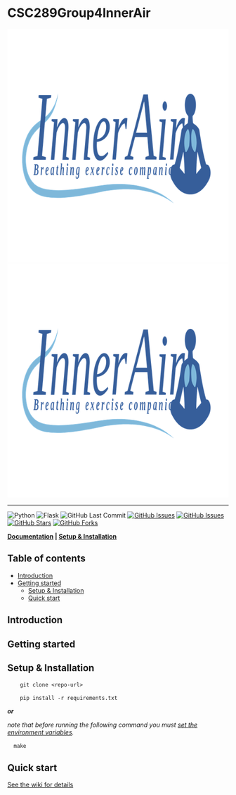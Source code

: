 # CSC289Group4InnerAir

<p>
  <img src="docs/_static/banner-img-inner-air.png#gh-light-mode-only" alt="inner-air" width="1051px" height="531px">
  <img src="docs/_static/banner-img-inner-air-dark-mode.png#gh-dark-mode-only" alt="inner-air" width="1051px" height="531px">
</p>

---
![Python](https://img.shields.io/badge/Python-v3.11-blue.svg?logo=python&longCache=true&logoColor=white&colorB=5e81ac&style=flat-square&colorA=4c566a)
![Flask](https://img.shields.io/badge/Flask-v2.2.2-blue.svg?longCache=true&logo=flask&style=flat-square&logoColor=white&colorB=5e81ac&colorA=4c566a)
![GitHub Last Commit](https://img.shields.io/github/last-commit/google/skia.svg?style=flat-square&colorA=4c566a&colorB=a3be8c&logo=GitHub)
[![GitHub Issues](https://img.shields.io/github/issues/Chriscobaier/CSC289Group4InnerAir.svg?style=flat-square&colorA=4c566a&logo=GitHub&colorB=ebcb8b)](https://github.com/Chriscobaier/CSC289Group4InnerAir/issues)
[![GitHub Issues](https://img.shields.io/github/contributors/Chriscobaier/CSC289Group4InnerAir.svg?style=flat-square&colorA=4c566a&logo=GitHub&colorB=ebcb8b)](https://github.com/Chriscobaier/CSC289Group4InnerAir/graphs/contributors)
[![GitHub Stars](https://img.shields.io/github/stars/Chriscobaier/CSC289Group4InnerAir.svg?style=flat-square&colorA=4c566a&logo=GitHub&colorB=ebcb8b)](https://github.com/Chriscobaier/CSC289Group4InnerAir/stargazers)
[![GitHub Forks](https://img.shields.io/github/forks/Chriscobaier/CSC289Group4InnerAir.svg?style=flat-square&colorA=4c566a&logo=GitHub&colorB=ebcb8b)](https://github.com/Chriscobaier/CSC289Group4InnerAir/network/members)

**[Documentation](#) | [Setup & Installation](#setup--installation)**

## Table of contents
- [Introduction](#introduction)
- [Getting started](#getting-started)
    - [Setup & Installation](#setup--installation)
    - [Quick start](#quick-start)

## Introduction

## Getting started

## Setup & Installation
```commandline
    git clone <repo-url>
```
```commandline
    pip install -r requirements.txt
```
***or***

*note that before running the following command you must [set the environment variables](docs/1.md#set-environment-variables).*
````commandline
  make
````

## Quick start
[See the wiki for details](docs/1.md)
